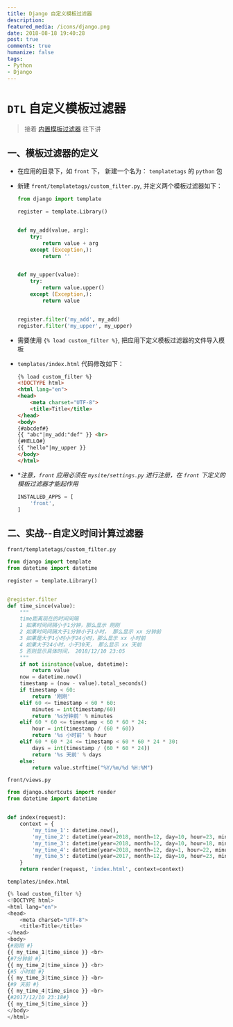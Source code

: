 ```yaml
---
title: Django 自定义模板过滤器
description: 
featured_media: /icons/django.png
date: 2018-08-18 19:40:28
post: true
comments: true
humanize: false
tags:
- Python
- Django
---
```


# `DTL` 自定义模板过滤器
  > 接着 [内置模板过滤器](https://zhb333.github.io/readme-blog/Python/Django/templates_2.html '模板标签详解') 往下讲

## 一、模板过滤器的定义

* 在应用的目录下，如 `front` 下， 新建一个名为： `templatetags` 的 `python` 包

* 新建 `front/templatetags/custom_filter.py`, 并定义两个模板过滤器如下： 

  ```py
  from django import template

  register = template.Library()


  def my_add(value, arg):
      try:
          return value + arg
      except (Exception,):
          return ''


  def my_upper(value):
      try:
          return value.upper()
      except (Exception,):
          return value


  register.filter('my_add', my_add)
  register.filter('my_upper', my_upper)
  ```

* 需要使用 `{% load custom_filter %}`, 把应用下定义模板过滤器的文件导入模板

* `templates/index.html` 代码修改如下：
  ```html
  {% load custom_filter %}
  <!DOCTYPE html>
  <html lang="en">
  <head>
      <meta charset="UTF-8">
      <title>Title</title>
  </head>
  <body>
  {#abcdef#}
  {{ "abc"|my_add:"def" }} <br>
  {#HELLO#}
  {{ "hello"|my_upper }}
  </body>
  </html>
  ```

* **注意，`front` 应用必须在 `mysite/settings.py` 进行注册，在 `front` 下定义的模板过滤器才能起作用*

  ```py
  INSTALLED_APPS = [
      'front',
  ]
  ```

## 二、实战--自定义时间计算过滤器

`front/templatetags/custom_filter.py`

```py
from django import template
from datetime import datetime

register = template.Library()


@register.filter
def time_since(value):
    """
    time距离现在的时间间隔
    1 如果时间间隔小于1分钟，那么显示 刚刚
    2 如果时间间隔大于1分钟小于1小时， 那么显示 xx 分钟前
    3 如果是大于1小时小于24小时，那么显示 xx 小时前
    4 如果大于24小时，小于30天， 那么显示 xx 天前
    5 否则显示具体时间， 2018/12/10 23:05
    """
    if not isinstance(value, datetime):
        return value
    now = datetime.now()
    timestamp = (now - value).total_seconds()
    if timestamp < 60:
        return '刚刚'
    elif 60 <= timestamp < 60 * 60:
        minutes = int(timestamp/60)
        return '%s分钟前' % minutes
    elif 60 * 60 <= timestamp < 60 * 60 * 24:
        hour = int(timestamp / (60 * 60))
        return '%s 小时前' % hour
    elif 60 * 60 * 24 <= timestamp < 60 * 60 * 24 * 30:
        days = int(timestamp / (60 * 60 * 24))
        return '%s 天前' % days
    else:
        return value.strftime("%Y/%m/%d %H:%M")
```


`front/views.py`

```py
from django.shortcuts import render
from datetime import datetime


def index(request):
    context = {
        'my_time_1': datetime.now(),
        'my_time_2': datetime(year=2018, month=12, day=10, hour=23, minute=18),
        'my_time_3': datetime(year=2018, month=12, day=10, hour=18, minute=18),
        'my_time_4': datetime(year=2018, month=12, day=1, hour=22, minute=18),
        'my_time_5': datetime(year=2017, month=12, day=10, hour=23, minute=18),
    }
    return render(request, 'index.html', context=context)
```

`templates/index.html`
```py
{% load custom_filter %}
<!DOCTYPE html>
<html lang="en">
<head>
    <meta charset="UTF-8">
    <title>Title</title>
</head>
<body>
{#刚刚 #}
{{ my_time_1|time_since }} <br>
{#7分钟前 #}
{{ my_time_2|time_since }} <br>
{#5 小时前 #}
{{ my_time_3|time_since }} <br>
{#9 天前 #}
{{ my_time_4|time_since }} <br>
{#2017/12/10 23:18#}
{{ my_time_5|time_since }}
</body>
</html>
```


